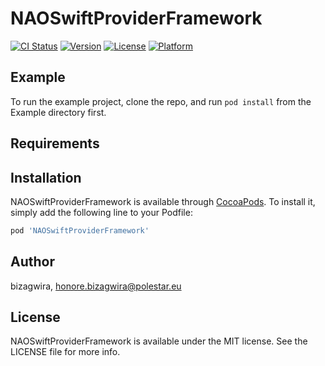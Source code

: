 # NAOSwiftProviderFramework

[![CI Status](https://img.shields.io/travis/bizagwira/NAOSwiftProviderFramework.svg?style=flat)](https://travis-ci.org/bizagwira/NAOSwiftProviderFramework)
[![Version](https://img.shields.io/cocoapods/v/NAOSwiftProviderFramework.svg?style=flat)](https://cocoapods.org/pods/NAOSwiftProviderFramework)
[![License](https://img.shields.io/cocoapods/l/NAOSwiftProviderFramework.svg?style=flat)](https://cocoapods.org/pods/NAOSwiftProviderFramework)
[![Platform](https://img.shields.io/cocoapods/p/NAOSwiftProviderFramework.svg?style=flat)](https://cocoapods.org/pods/NAOSwiftProviderFramework)

## Example

To run the example project, clone the repo, and run `pod install` from the Example directory first.

## Requirements

## Installation

NAOSwiftProviderFramework is available through [CocoaPods](https://cocoapods.org). To install
it, simply add the following line to your Podfile:

```ruby
pod 'NAOSwiftProviderFramework'
```

## Author

bizagwira, honore.bizagwira@polestar.eu

## License

NAOSwiftProviderFramework is available under the MIT license. See the LICENSE file for more info.
